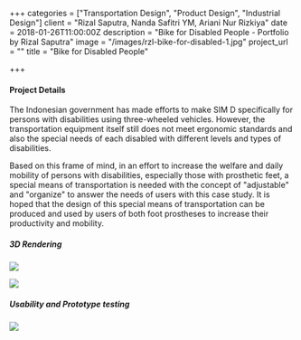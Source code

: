 +++
categories = ["Transportation Design", "Product Design", "Industrial Design"]
client = "Rizal Saputra, Nanda Safitri YM, Ariani Nur Rizkiya"
date = 2018-01-26T11:00:00Z
description = "Bike for Disabled People - Portfolio by Rizal Saputra"
image = "/images/rzl-bike-for-disabled-1.jpg"
project_url = ""
title = "Bike for Disabled People"

+++
#### Project Details

The Indonesian government has made efforts to make SIM D specifically for persons with disabilities using three-wheeled vehicles. However, the transportation equipment itself still does not meet ergonomic standards and also the special needs of each disabled with different levels and types of disabilities.

Based on this frame of mind, in an effort to increase the welfare and daily mobility of persons with disabilities, especially those with prosthetic feet, a special means of transportation is needed with the concept of "adjustable" and "organize" to answer the needs of users with this case study. It is hoped that the design of this special means of transportation can be produced and used by users of both foot prostheses to increase their productivity and mobility.

##### 3D Rendering

![](/images/rzl-bike-for-disabled-2.jpg)

![](/images/rzl-bike-for-disabled-3.jpg)

##### Usability and Prototype testing

![](/images/rzl-bike-for-disabled-4.jpg)